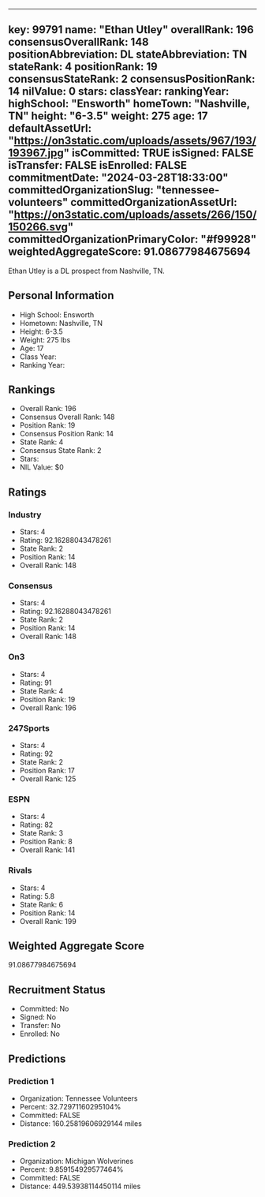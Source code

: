 ---
  key: 99791
  name: "Ethan Utley"
  overallRank: 196
  consensusOverallRank: 148
  positionAbbreviation: DL
  stateAbbreviation: TN
  stateRank: 4
  positionRank: 19
  consensusStateRank: 2
  consensusPositionRank: 14
  nilValue: 0
  stars: 
  classYear: 
  rankingYear: 
  highSchool: "Ensworth"
  homeTown: "Nashville, TN"
  height: "6-3.5"
  weight: 275
  age: 17
  defaultAssetUrl: "https://on3static.com/uploads/assets/967/193/193967.jpg"
  isCommitted: TRUE
  isSigned: FALSE
  isTransfer: FALSE
  isEnrolled: FALSE
  commitmentDate: "2024-03-28T18:33:00"
  committedOrganizationSlug: "tennessee-volunteers"
  committedOrganizationAssetUrl: "https://on3static.com/uploads/assets/266/150/150266.svg"
  committedOrganizationPrimaryColor: "#f99928"
  weightedAggregateScore: 91.08677984675694
  ---
  
  Ethan Utley is a DL prospect from Nashville, TN.
  
  ## Personal Information
  - High School: Ensworth
  - Hometown: Nashville, TN
  - Height: 6-3.5
  - Weight: 275 lbs
  - Age: 17
  - Class Year: 
  - Ranking Year: 
  
  ## Rankings
  - Overall Rank: 196
  - Consensus Overall Rank: 148
  - Position Rank: 19
  - Consensus Position Rank: 14
  - State Rank: 4
  - Consensus State Rank: 2
  - Stars: 
  - NIL Value: $0
  
  ## Ratings
  
  ### Industry
  - Stars: 4
  - Rating: 92.16288043478261
  - State Rank: 2
  - Position Rank: 14
  - Overall Rank: 148
  
  ### Consensus
  - Stars: 4
  - Rating: 92.16288043478261
  - State Rank: 2
  - Position Rank: 14
  - Overall Rank: 148
  
  ### On3
  - Stars: 4
  - Rating: 91
  - State Rank: 4
  - Position Rank: 19
  - Overall Rank: 196
  
  ### 247Sports
  - Stars: 4
  - Rating: 92
  - State Rank: 2
  - Position Rank: 17
  - Overall Rank: 125
  
  ### ESPN
  - Stars: 4
  - Rating: 82
  - State Rank: 3
  - Position Rank: 8
  - Overall Rank: 141
  
  ### Rivals
  - Stars: 4
  - Rating: 5.8
  - State Rank: 6
  - Position Rank: 14
  - Overall Rank: 199
  
  ## Weighted Aggregate Score
  91.08677984675694
  
  ## Recruitment Status
  - Committed: No
  - Signed: No
  - Transfer: No
  - Enrolled: No
  
  
  
  ## Predictions
  
  ### Prediction 1
  - Organization: Tennessee Volunteers
  - Percent: 32.72971160295104%
  - Committed: FALSE
  - Distance: 160.25819606929144 miles
  
  ### Prediction 2
  - Organization: Michigan Wolverines
  - Percent: 9.859154929577464%
  - Committed: FALSE
  - Distance: 449.53938114450114 miles
  